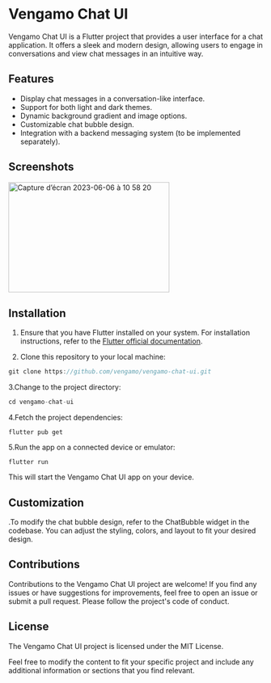 # Vengamo Chat UI

Vengamo Chat UI is a Flutter project that provides a user interface for a chat application. It offers a sleek and modern design, allowing users to engage in conversations and view chat messages in an intuitive way.

## Features

- Display chat messages in a conversation-like interface.
- Support for both light and dark themes.
- Dynamic background gradient and image options.
- Customizable chat bubble design.
- Integration with a backend messaging system (to be implemented separately).

## Screenshots

<img width="318" height="218"  alt="Capture d’écran 2023-06-06 à 10 58 20" src="https://github.com/vengamo/vengamo-chat-ui/assets/133201077/f554dddf-29e8-487a-a6b4-ad31300e6717">

## Installation

1. Ensure that you have Flutter installed on your system. For installation instructions, refer to the [Flutter official documentation](https://flutter.dev/docs/get-started/install).

2. Clone this repository to your local machine:
```js
git clone https://github.com/vengamo/vengamo-chat-ui.git
```
   
3.Change to the project directory:
```js
cd vengamo-chat-ui
```

4.Fetch the project dependencies:
```
flutter pub get
```

5.Run the app on a connected device or emulator:
```
flutter run
```

This will start the Vengamo Chat UI app on your device.

## Customization

.To modify the chat bubble design, refer to the ChatBubble widget in the codebase. You can adjust the styling, colors, and layout to fit your desired design.

## Contributions

Contributions to the Vengamo Chat UI project are welcome! If you find any issues or have suggestions for improvements, feel free to open an issue or submit a pull request. Please follow the project's code of conduct.

## License

The Vengamo Chat UI project is licensed under the MIT License.

Feel free to modify the content to fit your specific project and include any additional information or sections that you find relevant.
